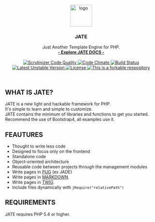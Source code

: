 <p align="center">
  <a href="http://xaberr.github.io/jate-docs/">
    <img src="https://user-images.githubusercontent.com/16030020/38464888-46374c10-3b15-11e8-84e8-47e57291da5c.png" alt="logo" width=72 height=72>
  </a>
  <h3 align="center">JATE</h3>
  <p align="center">
    Just Another Template Engine for PHP.
    <br>
    <a href="http://xaberr.github.io/jate-docs/"><strong>- Explore JATE DOCS -</strong></a>
    <br>
    <br>
    <a href="https://scrutinizer-ci.com/g/XaBerr/JATE/?branch=master">
      <img src="https://scrutinizer-ci.com/g/XaBerr/JATE/badges/quality-score.png?b=master" alt="Scrutinizer Code Quality">
    </a>
    <a href="https://codeclimate.com/github/XaBerr/JATE">
      <img src="https://codeclimate.com/github/XaBerr/JATE/badges/gpa.svg" alt="Code Climate">
    </a>
    <a href="https://travis-ci.org/XaBerr/JATE">
      <img src="https://travis-ci.org/XaBerr/JATE.svg?branch=master" alt="Build Status">
    </a>
    <br>
    <a href="https://packagist.org/packages/xaberr/jate">
      <img src="https://poser.pugx.org/xaberr/jate/v/unstable" alt="Latest Unstable Version">
    </a>
    <a href="https://packagist.org/packages/xaberr/jate">
      <img src="https://poser.pugx.org/xaberr/jate/license" alt="License">
    </a>
    <a href="https://basicallydan.github.io/forkability/?u=XaBerr&r=JATE&l=PHP">
      <img src="https://img.shields.io/badge/forkable-yes-brightgreen.svg" alt="This is a forkable respository">
    </a>
  </p>
</p>
<br>

## WHAT IS JATE?
JATE is a new light and hackable framework for PHP.<br>
It's simple to learn and simple to customize.<br>
JATE contains the minimum of libraries and functions to get you started.<br>
Recommend the use of Bootstrap4, all examples use it.<br>

## FEAUTURES
- Thought to write less code
- Designed to focus only on the frontend
- Standalone code
- Object-oriented architecture
- Reusable code between projects through the management modules
- Write pages in [PUG](http://www.jade-lang.com) (ex JADE)
- Write pages in [MARKDOWN](http://parsedown.org/).
- Write pages in [TWIG](http://twig.sensiolabs.org/).
- Include files dynamically with `jRequire("relativePath")`

## REQUIREMENTS
JATE requires PHP 5.4 or higher.
